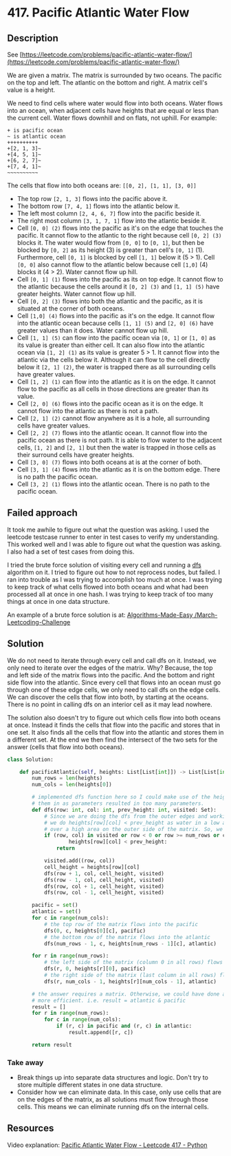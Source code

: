 # 417. Pacific Atlantic Water Flow

## Description

See [https://leetcode.com/problems/pacific-atlantic-water-flow/](https://leetcode.com/problems/pacific-atlantic-water-flow/)

We are given a matrix. The matrix is surrounded by two oceans. The pacific on the top and left. The atlantic on the bottom and right. A matrix cell's value is a height.&#x20;

We need to find cells where water would flow into both oceans. Water flows into an ocean, when adjacent cells have heights that are equal or less than the current cell. Water flows downhill and on flats, not uphill. For example:

```
+ is pacific ocean
~ is atlantic ocean
++++++++++
+[2, 1, 3]~
+[4, 5, 1]~
+[6, 2, 7]~
+[7, 4, 1]~
~~~~~~~~~~
```

The cells that flow into both oceans are: `[[0, 2], [1, 1], [3, 0]]`

* The top row `[2, 1, 3]` flows into the pacific above it.&#x20;
* The bottom row `[7, 4, 1]` flows into the atlantic below it.
* The left most column `[2, 4, 6, 7]` flow into the pacific beside it.
* The right most column `[3, 1, 7, 1]` flow into the atlantic beside it.&#x20;
* Cell `[0, 0] (2)` flows into the pacific as it's on the edge that touches the pacific. It cannot flow to the atlantic to the right because cell `[0, 2] (3)` blocks it. The water would flow from `[0, 0]` to `[0, 1]`, but then be blocked by `[0, 2]` as its height (3) is greater than cell's `[0, 1]` (1). Furthermore, cell `[0, 1]` is blocked by cell `[1, 1]` below it (5 > 1). Cell `[0, 0]` also cannot flow to the atlantic below because cell `[1,0]` (4) blocks it (4 > 2). Water cannot flow up hill.
* Cell `[0, 1] (1)` flows into the pacific as its on top edge. It cannot flow to the atlantic because the cells around it `[0, 2] (3)` and `[1, 1] (5)` have greater heights. Water cannot flow up hill.
* Cell `[0, 2] (3)` flows into both the atlantic and the pacific, as it is situated at the corner of both oceans.
* Cell `[1,0] (4)` flows into the pacific as it's on the edge. It cannot flow into the atlantic ocean because cells `[1, 1] (5)` and `[2, 0] (6)` have greater values than it does. Water cannot flow up hill.
* Cell `[1, 1] (5)` can flow into the pacific ocean via `[0, 1]` or `[1, 0]` as its value is greater than either cell. It can also flow into the atlantic ocean via `[1, 2] (1)` as its value is greater 5 > 1. It cannot flow into the atlantic via the cells below it. Although it can flow to the cell directly below it `[2, 1] (2)`, the water is trapped there as all surrounding cells have greater values.
* Cell `[1, 2] (1)` can flow into the atlantic as it is on the edge. It cannot flow to the pacific as all cells in those directions are greater than its value.
* Cell `[2, 0] (6)` flows into the pacific ocean as it is on the edge. It cannot flow into the atlantic as there is not a path.
* Cell `[2, 1] (2)` cannot flow  anywhere as it is a hole, all surrounding cells have greater values.
* Cell `[2, 2] (7)` flows into the atlantic ocean. It cannot flow into the pacific ocean as there is not path. It is able to flow water to the adjacent cells, `[1, 2]` and `[2, 1]` but then the water is trapped in those cells as their surround cells have greater heights.
* Cell `[3, 0] (7)` flows into both oceans at is at the corner of both.
* Cell `[3, 1] (4)` flows into the atlantic as it is on the bottom edge. There is no path the pacific ocean.
* Cell `[3, 2] (1)` flows into the atlantic ocean. There is no path to the pacific ocean.



## Failed approach

It took me awhile to figure out what the question was asking. I used the leetcode testcase runner to enter in test cases to verify my understanding. This worked well and I was able to figure out what the question was asking. I also had a set of test cases from doing this.

I tried the brute force solution of visiting every cell and running a [dfs](../../algorithms/depth-first-search-dfs.md) algorithm on it. I tried to figure out how to not reprocess nodes, but failed. I ran into trouble as I was trying to accomplish too much at once. I was trying to keep track of what cells flowed into both oceans and what had been processed all at once in one hash. I was trying to keep track of too many things at once in one data structure.

An example of a brute force solution is at: [Algorithms-Made-Easy /March-Leetcoding-Challenge](https://github.com/Algorithms-Made-Easy/March-Leetcoding-Challenge/blob/main/25.%20Pacific%20Atlantic%20Water%20Flow)

## Solution

We do not need to iterate through every cell and call dfs on it. Instead, we only need to iterate over the edges of the matrix. Why? Because, the top and left side of the matrix flows into the pacific. And the bottom and right side flow into the atlantic. Since every cell that flows into an ocean must go through one of these edge cells, we only need to call dfs on the edge cells. We can discover the cells that flow into both, by starting at the oceans. There is no point in calling dfs on an interior cell as it may lead nowhere.

The solution also doesn't try to figure out which cells flow into both oceans at once. Instead it finds the cells that flow into the pacific and stores that in one set. It also finds all the cells that flow into the atlantic and stores them in a different set. At the end we then find the intersect of the two sets for the answer (cells that flow into both oceans).

```python
class Solution:

    def pacificAtlantic(self, heights: List[List[int]]) -> List[List[int]]:
        num_rows = len(heights)
        num_cols = len(heights[0])

        # implemented dfs function here so I could make use of the heights, num_rows and num_cols variables. Passing 
        # them in as parameters resulted in too many parameters.
        def dfs(row: int, col: int, prev_height: int, visited: Set):
            # Since we are doing the dfs from the outer edges and working in we need to reverse the heights logic.
            # we do heights[row][col] < prev_height as water in a low area on the inside of the matrix won't make it 
            # over a high area on the outer side of the matrix. So, we just return in that case.
            if (row, col) in visited or row < 0 or row >= num_rows or col < 0 or col >= num_cols or \
                    heights[row][col] < prev_height:
                return

            visited.add((row, col))
            cell_height = heights[row][col]
            dfs(row + 1, col, cell_height, visited)
            dfs(row - 1, col, cell_height, visited)
            dfs(row, col + 1, cell_height, visited)
            dfs(row, col - 1, cell_height, visited)

        pacific = set()
        atlantic = set()
        for c in range(num_cols):
            # the top row of the matrix flows into the pacific
            dfs(0, c, heights[0][c], pacific)
            # the bottom row of the matrix flows into the atlantic
            dfs(num_rows - 1, c, heights[num_rows - 1][c], atlantic)

        for r in range(num_rows):
            # the left side of the matrix (column 0 in all rows) flows into the pacific
            dfs(r, 0, heights[r][0], pacific)
            # the right side of the matrix (last column in all rows) flows into the atlantic
            dfs(r, num_cols - 1, heights[r][num_cols - 1], atlantic)

        # the answer requires a matrix. Otherwise, we could have done a set intersection instead, which would have been
        # more efficient. i.e. result = atlantic & pacific
        result = []
        for r in range(num_rows):
            for c in range(num_cols):
                if (r, c) in pacific and (r, c) in atlantic:
                    result.append([r, c])

        return result

```

### Take away

* Break things up into separate data structures and logic. Don't try to store multiple different states in one data structure.
* Consider how we can eliminate data. In this case, only use cells that are on the edges of the matrix, as all solutions must flow through those cells. This means we can eliminate running dfs on the internal cells.

## Resources

Video explanation: [Pacific Atlantic Water Flow - Leetcode 417 - Python](https://www.youtube.com/watch?v=s-VkcjHqkGI)
